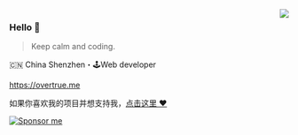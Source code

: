 <img align="right" src="https://github-readme-stats.vercel.app/api?username=overtrue&show_icons=true&icon_color=805AD5&text_color=718096&bg_color=ffffff&hide_title=true" />

### Hello 👋

> Keep calm and coding.

🇨🇳 China Shenzhen・🕹Web developer

https://overtrue.me

如果你喜欢我的项目并想支持我，[点击这里 :heart:](https://github.com/sponsors/overtrue)

[![Sponsor me](https://raw.githubusercontent.com/overtrue/overtrue/master/sponsor-me-button-s.svg)](https://github.com/sponsors/overtrue)


